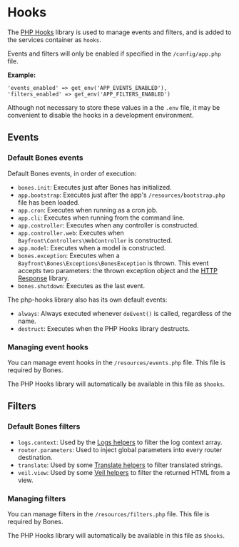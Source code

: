 # Hooks

The [PHP Hooks](https://github.com/bayfrontmedia/php-hooks) library is used to manage events and filters, and is added to the services container as `hooks`.

Events and filters will only be enabled if specified in the `/config/app.php` file.

**Example:**
```
'events_enabled' => get_env('APP_EVENTS_ENABLED'),
'filters_enabled' => get_env('APP_FILTERS_ENABLED')
``` 

Although not necessary to store these values in a the `.env` file, it may be convenient to disable the hooks in a development environment. 

## Events

### Default Bones events

Default Bones events, in order of execution:

- `bones.init`: Executes just after Bones has initialized.
- `app.bootstrap`: Executes just after the app's `/resources/bootstrap.php` file has been loaded.
- `app.cron`: Executes when running as a cron job.
- `app.cli`: Executes when running from the command line.
- `app.controller`: Executes when any controller is constructed.
- `app.controller.web`: Executes when `Bayfront\Controllers\WebController` is constructed.
- `app.model`: Executes when a model is constructed.
- `bones.exception`: Executes when a `Bayfront\Bones\Exceptions\BonesException` is thrown. This event accepts two parameters: the thrown exception object and the [HTTP Response](../container.md) library.
- `bones.shutdown`: Executes as the last event.

The php-hooks library also has its own default events:

- `always`: Always executed whenever `doEvent()` is called, regardless of the name.
- `destruct`: Executes when the PHP Hooks library destructs.

### Managing event hooks

You can manage event hooks in the `/resources/events.php` file. 
This file is required by Bones.

The PHP Hooks library will automatically be available in this file as `$hooks`.

## Filters

### Default Bones filters

- `logs.context`: Used by the [Logs helpers](../helpers.md#services-helpers) to filter the log context array.
- `router.parameters`: Used to inject global parameters into every router destination.
- `translate`: Used by some [Translate helpers](../helpers.md#services-helpers) to filter translated strings.
- `veil.view`: Used by some [Veil helpers](../helpers.md#services-helpers) to filter the returned HTML from a view.

### Managing filters

You can manage filters in the `/resources/filters.php` file.
This file is required by Bones.

The PHP Hooks library will automatically be available in this file as `$hooks`.